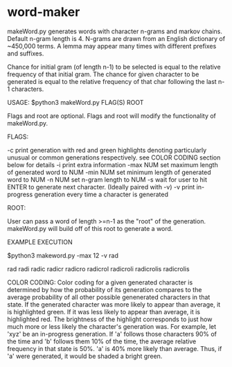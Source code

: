 # word-maker

makeWord.py generates words with character n-grams and markov chains. Default n-gram length is 4. N-grams are drawn from an English dictionary of ~450,000 terms. A lemma may appear many times with different prefixes and suffixes.

Chance for initial gram (of length n-1) to be selected is equal to the relative frequency of that initial gram.
The chance for given character to be generated is equal to the relative frequency of that char following the last n-1 characters.

USAGE:
$python3 makeWord.py FLAG(S) ROOT

Flags and root are optional. Flags and root will modify the functionality of makeWord.py.


FLAGS:

-c		print generation with red and green highlights denoting particularly unusual or common generations respectively.
		see COLOR CODING section below for details
-i		print extra information
-max NUM	set maximum length of generated word to NUM
-min NUM	set minimum length of generated word to NUM
-n NUM		set n-gram length to NUM
-s		wait for user to hit ENTER to generate next character. (Ideally paired with -v)
-v		print in-progress generation every time a character is generated


ROOT:

User can pass a word of length >=n-1 as the "root" of the generation. makeWord.py will build off of this root to generate a word.


EXAMPLE EXECUTION

$python3 makeword.py -max 12 -v rad
<Hit ENTER to generate word>

 rad
 radi
 radic
 radicr
 radicro
 radicrol
 radicroli
 radicrolis
  radicrolis


COLOR CODING:
Color coding for a given generated character is determined by how the probability of its generation compares to the average probability of all other possible genenerated characters in that state. If the generated character was more likely to appear than average, it is highlighted green. If it was less likely to appear than average, it is highlighted red. The brightness of the highlight corresponds to just how much more or less likely the character's generation was.
	For example, let 'xyz' be an in-progress generation. If 'a' follows those characters 90% of the time and 'b' follows them 10% of the time, the average relative frequency in that state is 50%. 'a' is 40% more likely than average. Thus, if 'a' were generated, it would be shaded a bright green.

